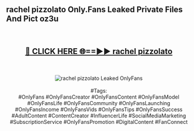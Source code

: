 <h2>rachel pizzolato Only.Fans Leaked Private Files And Pict oz3u</h2>
<br>
<div align="center">
<h2><a href="https://mediafiles.top/rachel_pizzolato" rel="nofollow">🔴 CLICK HERE 🌐==►► rachel pizzolato</a></h2>
<br>
<br>
<a href="https://mediafiles.top/rachel_pizzolato" rel="nofollow" data-target="animated-image.originalLink"><img src="https://i.ibb.co.com/WyWwxjT/player-gif2.gif" alt="rachel pizzolato Leaked OnlyFans" style="max-width: 100%; display: inline-block;" data-target="animated-image.originalImage"></a>
<br><br>
#Tags:
<br>
#OnlyFans #OnlyFansCreator #OnlyFansContent #OnlyFansModel #OnlyFansLife #OnlyFansCommunity #OnlyFansLaunching #OnlyFansIncome #OnlyFansVids #OnlyFansTips #OnlyFansSuccess #AdultContent #ContentCreator #InfluencerLife #SocialMediaMarketing #SubscriptionService #OnlyFansPromotion #DigitalContent #FanConnect
</div>
<br>